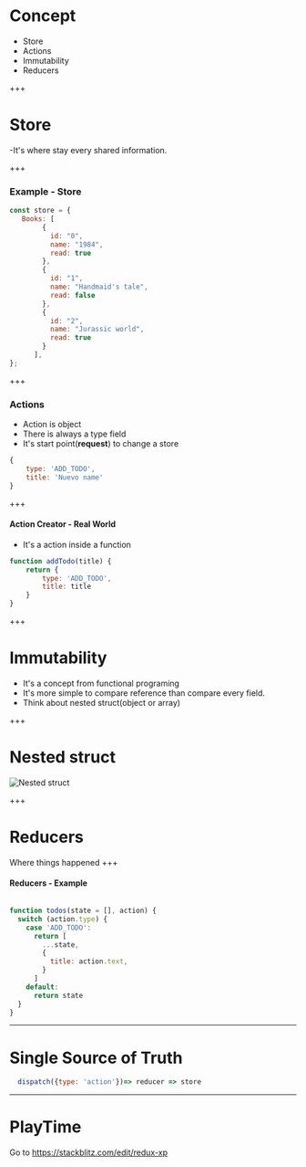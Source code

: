 # Concept

- Store
- Actions
- Immutability
- Reducers

+++

# Store
-It's where stay every shared information.

+++
### Example - Store
```js
const store = {
   Books: [
        {
          id: "0",
          name: "1984",
          read: true
        },
        {
          id: "1",
          name: "Handmaid's tale",
          read: false
        },
        {
          id: "2",
          name: "Jurassic world",
          read: true
        }
      ],
};
```

+++
### Actions
- Action is object
- There is always a type field
- It's start point(**request**) to change a store
```js
{
    type: 'ADD_TODO',
    title: 'Nuevo name'
}
```
+++
#### Action Creator - Real World
- It's a action inside a function
```js 
function addTodo(title) {
    return {
        type: 'ADD_TODO',
        title: title
    }
}
```
+++

# Immutability

- It's a concept from functional programing
- It's more simple to compare reference than compare every field.
- Think about nested struct(object or array)


+++
# Nested struct
![Nested struct](https://i.stack.imgur.com/OGmJJ.png)

   
+++
# Reducers 
Where things happened 
+++
#### Reducers - Example
```js

function todos(state = [], action) {
  switch (action.type) {
    case 'ADD_TODO':
      return [
        ...state,
        {
          title: action.text,
        }
      ]
    default:
      return state
  }
}

```
---

# Single Source of Truth


```js
  dispatch({type: 'action'})=> reducer => store
```
---

# PlayTime 

 Go to https://stackblitz.com/edit/redux-xp